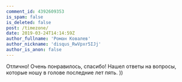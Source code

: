 ```yaml
---
comment_id: 4392609353
is_spam: false
is_deleted: false
post: /timezone/
date: 2019-03-24T14:14:59Z
author_fullname: 'Роман Ковалев'
author_nickname: 'disqus_RwVpxr5IJj'
author_is_anon: false
---
```


<p>Отлично! Очень понравилось, спасибо! Нашел ответы на вопросы, которые ношу в голове последние лет пять. ))</p>
